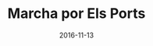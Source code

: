 ---
layout: post
categories: day-by-day
date: 2016-11-13
title: Marcha por Els Ports
image:
  thumbnail: /images/blog/thumbnails/2016-11-13-marcha-por-els-ports.jpg
  path: /images/blog/2016-11-13-marcha-por-els-ports.jpg
---